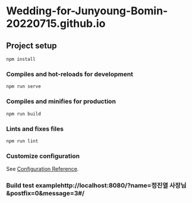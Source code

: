 # Wedding-for-Junyoung-Bomin-20220715.github.io

## Project setup
```
npm install
```

### Compiles and hot-reloads for development
```
npm run serve
```

### Compiles and minifies for production
```
npm run build
```

### Lints and fixes files
```
npm run lint
```

### Customize configuration
See [Configuration Reference](https://cli.vuejs.org/config/).

### Build test examplehttp://localhost:8080/?name=정진열 사장님&postfix=0&message=3#/
